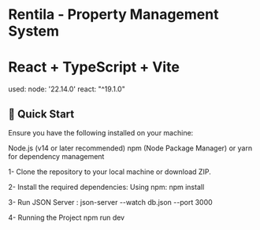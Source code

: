 # Rentila - Property Management System
# React + TypeScript + Vite
used:
node: '22.14.0'
react: "^19.1.0"



## 🚀 Quick Start
Ensure you have the following installed on your machine:

Node.js (v14 or later recommended)
npm (Node Package Manager) or yarn for dependency management

1- Clone the repository to your local machine or download ZIP.


2- Install the required dependencies:
Using npm:
npm install


3- Run JSON Server :
json-server --watch db.json --port 3000


4- Running the Project
npm run dev 

